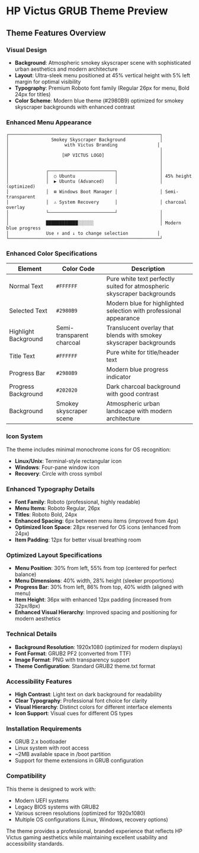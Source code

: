 # HP Victus GRUB Theme Preview

## Theme Features Overview

### Visual Design
- **Background**: Atmospheric smokey skyscraper scene with sophisticated urban aesthetics and modern architecture
- **Layout**: Ultra-sleek menu positioned at 45% vertical height with 5% left margin for optimal visibility
- **Typography**: Premium Roboto font family (Regular 26px for menu, Bold 24px for titles)
- **Color Scheme**: Modern blue theme (#2980B9) optimized for smokey skyscraper backgrounds with enhanced contrast

### Enhanced Menu Appearance
```
┌─────────────────────────────────────────────────────────┐
│                Smokey Skyscraper Background             │
│                     with Victus Branding               │
│                                                         │
│                    [HP VICTUS LOGO]                     │
│                                                         │
│                                                         │
│              ┌─────────────────────────┐                │
│              │  ○ Ubuntu               │                │ 45% height  
│              │  ▶ Ubuntu (Advanced)    │                │ (optimized)
│              │  ⊞ Windows Boot Manager │                │ Semi-transparent
│              │  ⚠ System Recovery      │                │ charcoal overlay
│              └─────────────────────────┘                │
│                                                         │
│              ████████████░░░░░░                         │ Modern blue progress
│              Use ↑ and ↓ to change selection           │
└─────────────────────────────────────────────────────────┘
```

### Enhanced Color Specifications

| Element | Color Code | Description |
|---------|------------|-------------|
| Normal Text | `#FFFFFF` | Pure white text perfectly suited for atmospheric skyscraper backgrounds |
| Selected Text | `#2980B9` | Modern blue for highlighted selection with professional appearance |
| Highlight Background | Semi-transparent charcoal | Translucent overlay that blends with smokey skyscraper backgrounds |
| Title Text | `#FFFFFF` | Pure white for title/header text |
| Progress Bar | `#2980B9` | Modern blue progress indicator |
| Progress Background | `#202020` | Dark charcoal background with good contrast |
| Background | Smokey skyscraper scene | Atmospheric urban landscape with modern architecture |

### Icon System

The theme includes minimal monochrome icons for OS recognition:

- **Linux/Unix**: Terminal-style rectangular icon
- **Windows**: Four-pane window icon
- **Recovery**: Circle with cross symbol

### Enhanced Typography Details

- **Font Family**: Roboto (professional, highly readable)
- **Menu Items**: Roboto Regular, 26px
- **Titles**: Roboto Bold, 24px
- **Enhanced Spacing**: 6px between menu items (improved from 4px)
- **Optimized Icon Space**: 28px reserved for OS icons (enhanced from 24px)
- **Item Padding**: 12px for better visual breathing room

### Optimized Layout Specifications

- **Menu Position**: 30% from left, 55% from top (centered for perfect balance)
- **Menu Dimensions**: 40% width, 28% height (sleeker proportions)
- **Progress Bar**: 30% from left, 86% from top, 40% width (aligned with menu)
- **Item Height**: 36px with enhanced 12px padding (increased from 32px/8px)
- **Enhanced Visual Hierarchy**: Improved spacing and positioning for modern aesthetics

### Technical Details

- **Background Resolution**: 1920x1080 (optimized for modern displays)
- **Font Format**: GRUB2 PF2 (converted from TTF)
- **Image Format**: PNG with transparency support
- **Theme Configuration**: Standard GRUB2 theme.txt format

### Accessibility Features

- **High Contrast**: Light text on dark background for readability
- **Clear Typography**: Professional font choice for clarity
- **Visual Hierarchy**: Distinct colors for different interface elements
- **Icon Support**: Visual cues for different OS types

### Installation Requirements

- GRUB 2.x bootloader
- Linux system with root access
- ~2MB available space in /boot partition
- Support for theme extensions in GRUB configuration

### Compatibility

This theme is designed to work with:
- Modern UEFI systems
- Legacy BIOS systems with GRUB2
- Various screen resolutions (optimized for 1920x1080)
- Multiple OS configurations (Linux, Windows, recovery options)

The theme provides a professional, branded experience that reflects HP Victus gaming aesthetics while maintaining excellent usability and accessibility standards.